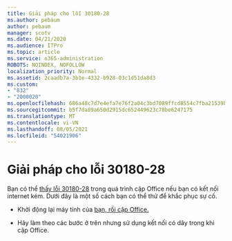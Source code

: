 ```yaml
---
title: Giải pháp cho lỗi 30180-28
ms.author: pebaum
author: pebaum
manager: scotv
ms.date: 04/21/2020
ms.audience: ITPro
ms.topic: article
ms.service: o365-administration
ROBOTS: NOINDEX, NOFOLLOW
localization_priority: Normal
ms.assetid: 2caadb7a-3b1e-4332-b928-03c1d51da8d3
ms.custom:
- "832"
- "2000020"
ms.openlocfilehash: 686a48c7d7e4efa7e76f2a04c3bd7089ffcd8554c7fba21539beaa376cb808ea
ms.sourcegitcommit: b5f7da89a650d2915dc652449623c78be6247175
ms.translationtype: MT
ms.contentlocale: vi-VN
ms.lasthandoff: 08/05/2021
ms.locfileid: "54021906"
---
```

# <a name="solutions-for-error-30180-28"></a>Giải pháp cho lỗi 30180-28

Bạn có thể [thấy lỗi 30180-28](https://support.office.com/article/47ae453b-677c-412f-9a21-6766555ff4de?wt.mc_id=Alchemy_ClientDIA) trong quá trình cập Office nếu bạn có kết nối internet kém. Dưới đây là một số cách bạn có thể thử để khắc phục sự cố.
  
- Khởi động lại máy tính của [bạn, rồi cập Office.](https://support.office.com/article/2ab296f3-7f03-43a2-8e50-46de917611c5?wt.mc_id=Alchemy_ClientDIA)

- Hãy làm theo các bước ở trên nhưng sử dụng kết nối có dây trong khi cập Office.
